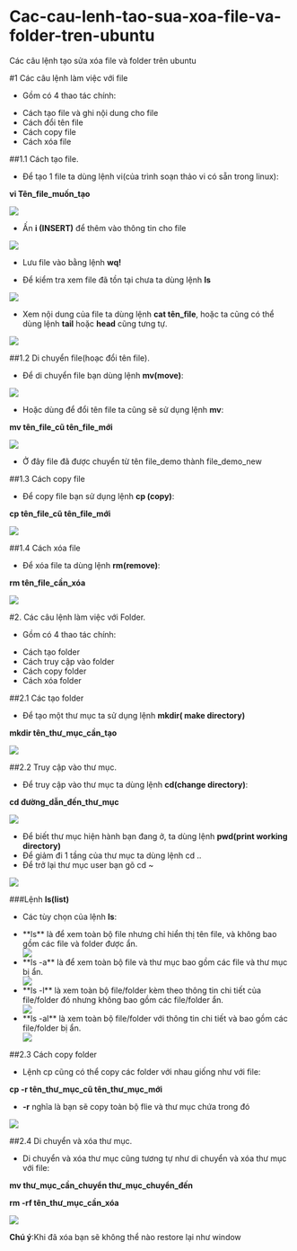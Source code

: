 # Cac-cau-lenh-tao-sua-xoa-file-va-folder-tren-ubuntu
Các câu lệnh tạo sửa xóa file và folder trên ubuntu


#1 Các câu lệnh làm việc với file

- Gồm có 4 thao tác chính:
<ul>
<li>Cách tạo file và ghi nội dung cho file</li>
<li>Cách đổi tên file</li>
<li>Cách copy file</li>
<li>Cách xóa file</li>
</ul>

##1.1 Cách tạo file.

- Để tạo 1 file ta dùng lệnh vi(của trình soạn thảo vi có sẵn trong linux):

**vi Tên_file_muốn_tạo**

<img src="http://i.imgur.com/ixYG90e.png">

- Ấn **i (INSERT)** để thêm vào thông tin cho file

<img src="http://i.imgur.com/bhh9IKL.png">

- Lưu file vào bằng lệnh **wq!**

- Để kiểm tra xem file đã tồn tại chưa ta dùng lệnh **ls**

<img src="http://i.imgur.com/VN4OUNx.png">

- Xem nội dung của file ta dùng lệnh **cat tên_file**, hoặc ta cũng có thể dùng lệnh **tail** hoặc **head** cũng tưng tự.

<img src="http://i.imgur.com/zMKmOFU.png">

##1.2 Di chuyển file(hoạc đổi tên file).
- Để di chuyển file bạn dùng lệnh **mv(move)**:

<img src="http://i.imgur.com/tgNhkii.png">

- Hoặc dùng để đổi tên file ta cũng sẽ sử dụng lệnh **mv**:

**mv tên_file_cũ tên_file_mới**

<img src="http://i.imgur.com/OnAlqhE.png">

- Ở đây file đã được chuyển từ tên file_demo thành file_demo_new

##1.3 Cách copy file

- Để copy file bạn sử dụng lệnh **cp (copy)**:
 
**cp tên_file_cũ tên_file_mới**

<img src="http://i.imgur.com/PZxChWo.png">

##1.4 Cách xóa file

- Để xóa file ta dùng lệnh **rm(remove)**:

**rm tên_file_cần_xóa**

<img src="http://i.imgur.com/lGrK3zF.png">

#2. Các câu lệnh làm việc với Folder.

- Gồm có 4 thao tác chính:
<ul>
<li>Cách tạo folder</li>
<li>Cách truy cập vào folder</li>
<li>Cách copy folder</li>
<li>Cách xóa folder</li>
</ul>

##2.1 Các tạo folder

- Để tạo một thư mục ta sử dụng lệnh **mkdir( make directory)**

**mkdir tên_thư_mục_cần_tạo**

<img src="http://i.imgur.com/PUap3vN.png">

##2.2  Truy cập vào thư mục.

- Để truy cập vào thư mục ta dùng lệnh **cd(change directory)**:

**cd đường_dẫn_đến_thư_mục**

<img src="http://i.imgur.com/1WIAgDc.png">

- Để biết thư mục hiện hành bạn đang ở, ta dùng lệnh **pwd(print working directory)**
- Để giảm đi 1 tầng của thư mục ta dùng lệnh cd ..
- Để trở lại thư mục user bạn gõ cd ~

<img src="http://i.imgur.com/AaTz2z8.png">

###Lệnh **ls(list)**

- Các tùy chọn của lệnh **ls**:
<ul>
<li>**ls** là để xem toàn bộ file nhưng chỉ hiển thị tên file, và không bao gồm các file và folder được ẩn.</li>
<img src="http://i.imgur.com/QFhmX3r.png">
<li>**ls -a** là để xem toàn bộ file và thư mục bao gồm các file và thư mục bị ẩn.</li>
<img src="http://i.imgur.com/CxVvaFp.png">
<li>**ls -l** là xem toàn bộ file/folder kèm theo thông tin chi tiết của file/folder  đó nhưng không bao gồm các file/folder  ẩn.</li>
<img src="http://i.imgur.com/h1jbm35.png">
<li>**ls -al** là xem toàn bộ file/folder với thông tin chi tiết và bao gồm các file/folder bị ẩn.</li>
<img src="http://i.imgur.com/DP5npw4.png">
</ul>

##2.3 Cách copy folder

- Lệnh cp cũng có thể copy các folder với nhau giống như với file:

**cp -r tên_thư_mục_cũ tên_thư_mục_mới**

- **-r** nghĩa là bạn sẽ copy toàn bộ flie và thư mục chứa trong đó

<img src="http://i.imgur.com/Zy8LtVS.png">

##2.4 Di chuyển và xóa thư mục.

- Di chuyển và xóa thư mục cũng tương tự như di chuyển và xóa thư mục với file:

**mv thư_mục_cần_chuyển thư_mục_chuyển_đến**

**rm -rf tên_thư_mục_cần_xóa**

<img src="http://i.imgur.com/6bc14B1.png">

**Chú ý**:Khi đã xóa bạn sẽ không thể nào restore lại như window
